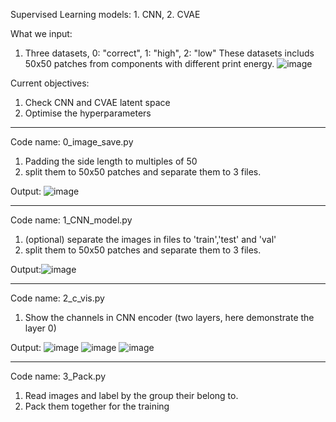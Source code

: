 Supervised Learning models: 1. CNN, 2. CVAE

What we input:
1. Three datasets, 0: "correct", 1: "high", 2: "low"
These datasets includs 50x50 patches from components with different print energy.
![image](https://github.com/user-attachments/assets/25ca3d79-7ec1-415a-9f78-1aaa46326e8f)

Current objectives:
1. Check CNN and CVAE latent space 
2. Optimise the hyperparameters
____________________________________________________________________________________________________________
Code name: 0_image_save.py
1. Padding the side length to multiples of 50
2. split them to 50x50 patches and separate them to 3 files.

Output:
![image](https://github.com/user-attachments/assets/1e226c26-c500-4e14-b5e3-b42d42c8a1a1)
____________________________________________________________________________________________________________
Code name: 1_CNN_model.py
1. (optional) separate the images in files to 'train','test' and 'val'
2. split them to 50x50 patches and separate them to 3 files.

Output:![image](https://github.com/user-attachments/assets/91704cf3-4f9d-4944-8129-9855a5b75d2b)
____________________________________________________________________________________________________________
Code name: 2_c_vis.py
1. Show the channels in CNN encoder (two layers, here demonstrate the layer 0)

Output:
![image](https://github.com/user-attachments/assets/77d39d14-a808-4d31-aa12-b115ae0360c9)
![image](https://github.com/user-attachments/assets/7a55f4d4-cc47-4269-8d17-a34f9ee4194e)
![image](https://github.com/user-attachments/assets/0cfbdcce-4ae5-4e99-88ea-d11889b1e53f)
____________________________________________________________________________________________________________
Code name: 3_Pack.py
1. Read images and label by the group their belong to.
2. Pack them together for the training


















